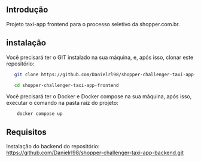 ## Introdução

Projeto taxi-app frontend para o processo seletivo da shopper.com.br.

## instalação 

Você precisará ter o GIT instalado na sua máquina, e, após isso, clonar este repositório:

```sh
   git clone https://github.com/Danielrl98/shopper-challenger-taxi-app-frontend.git
```

```sh
   cd shopper-challenger-taxi-app-frontend
```

Você precisará ter o Docker e Docker compose na sua máquina, após isso, executar o comando na pasta raiz do projeto:

```
    docker compose up
```

## Requisitos

Instalação do backend do repositório: https://github.com/Danielrl98/shopper-challenger-taxi-app-backend.git